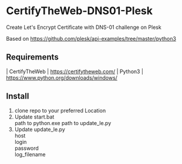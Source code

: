 # CertifyTheWeb-DNS01-Plesk
 Create Let's Encrypt Certificate with DNS-01 challenge on Plesk  
 
 Based on https://github.com/plesk/api-examples/tree/master/python3

## Requirements
 | CertifyTheWeb | https://certifytheweb.com/
 | Python3 | https://www.python.org/downloads/windows/
 

## Install
 1. clone repo to your preferred Location
 2. Update start.bat  
    path to python.exe
    path to update_le.py
 3. Update update_le.py  
    host  
    login  
    password  
    log_filename  